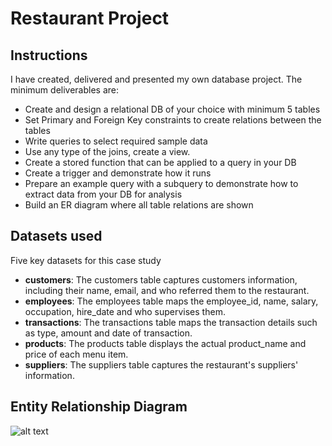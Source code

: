 # Restaurant Project

## Instructions
I have created, delivered and presented my own database project. The minimum deliverables are:
- Create and design a relational DB of your choice with minimum 5 tables
- Set Primary and Foreign Key constraints to create relations between the tables
- Write queries to select required sample data
- Use any type of the joins, create a view.
- Create a stored function that can be applied to a query in your DB
- Create a trigger and demonstrate how it runs
- Prepare an example query with a subquery to demonstrate how to extract data from your DB for analysis
- Build an ER diagram where all table relations are shown


## Datasets used
Five key datasets for this case study
- <strong>customers</strong>: The customers table captures customers information, including their name, email, and who referred them to the restaurant.
- <strong>employees</strong>: The employees table maps the employee_id, name, salary, occupation, hire_date and who supervises them.
- <strong>transactions</strong>: The transactions table maps the transaction details such as type, amount and date of transaction.
- <strong>products</strong>: The products table displays the actual product_name and price of each menu item.
- <strong>suppliers</strong>: The suppliers table captures the restaurant's suppliers' information.

## Entity Relationship Diagram
![alt text](https://github.com/tidimatthias/sql-restaurant-project/blob/main/restaurant%20EER%20Diagram.png)
